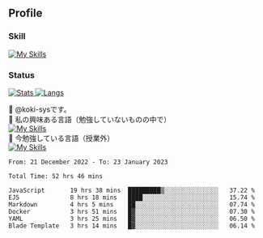 ## Profile
### Skill
[![My Skills](https://skillicons.dev/icons?i=html,css,javascript,php,java,nodejs,react,bootstrap,docker,laravel,git,github,githubactions,materialui&theme=dark)](https://skillicons.dev)<br>
### Status
[![Stats](https://github-readme-stats.vercel.app/api?username=koki-sys&count_private=true&show_icons=true)
![Langs](https://github-readme-stats.vercel.app/api/top-langs/?username=koki-sys&layout=compact)](https://github.com/koki-sys)

👋 @koki-sysです。<br/>
👀 私の興味ある言語（勉強していないものの中で）<br/>
[![My Skills](https://skillicons.dev/icons?i=golang,gin&theme=dark)](https://skillicons.dev)<br/>
🌱 今勉強している言語（授業外）<br/>
[![My Skills](https://skillicons.dev/icons?i=typescript,react&theme=dark)](https://skillicons.dev)


<!---
koki-sys/koki-sys is a ✨ special ✨ repository because its `README.md` (this file) appears on your GitHub profile.
You can click the Preview link to take a look at your changes.
--->

<!--START_SECTION:waka-->

```text
From: 21 December 2022 - To: 23 January 2023

Total Time: 52 hrs 46 mins

JavaScript       19 hrs 38 mins  █████████▒░░░░░░░░░░░░░░░   37.22 %
EJS              8 hrs 18 mins   ████░░░░░░░░░░░░░░░░░░░░░   15.74 %
Markdown         4 hrs 5 mins    ██░░░░░░░░░░░░░░░░░░░░░░░   07.74 %
Docker           3 hrs 51 mins   █▓░░░░░░░░░░░░░░░░░░░░░░░   07.30 %
YAML             3 hrs 25 mins   █▓░░░░░░░░░░░░░░░░░░░░░░░   06.50 %
Blade Template   3 hrs 14 mins   █▓░░░░░░░░░░░░░░░░░░░░░░░   06.14 %
```

<!--END_SECTION:waka-->
